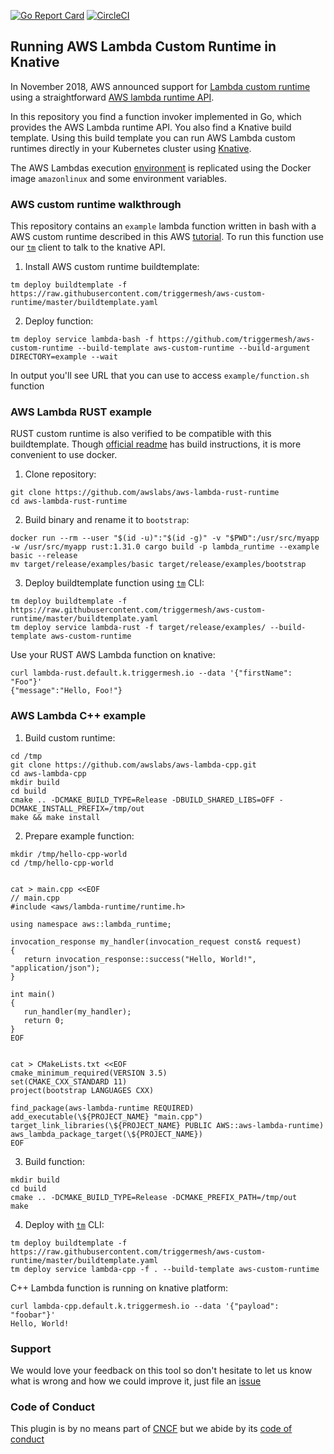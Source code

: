 [![Go Report Card](https://goreportcard.com/badge/github.com/triggermesh/aws-custom-runtime)](https://goreportcard.com/report/github.com/triggermesh/aws-custom-runtime) [![CircleCI](https://circleci.com/gh/triggermesh/aws-custom-runtime.svg?style=shield)](https://circleci.com/gh/triggermesh/aws-custom-runtime)

## Running AWS Lambda Custom Runtime in Knative

In November 2018, AWS announced support for [Lambda custom runtime](https://aws.amazon.com/about-aws/whats-new/2018/11/aws-lambda-now-supports-custom-runtimes-and-layers/) using a straightforward [AWS lambda runtime API](https://docs.aws.amazon.com/lambda/latest/dg/runtimes-api.html).

In this repository you find a function invoker implemented in Go, which provides the AWS Lambda runtime API. You also find a Knative build template. Using this build template you can run AWS Lambda custom runtimes directly in your Kubernetes cluster using [Knative](https://github.com/knative).

The AWS Lambdas execution [environment](https://docs.aws.amazon.com/lambda/latest/dg/current-supported-versions.html) is replicated using the Docker image `amazonlinux` and some environment variables.

### AWS custom runtime walkthrough

This repository contains an `example` lambda function written in bash with a AWS custom runtime described in this AWS [tutorial](https://docs.aws.amazon.com/lambda/latest/dg/runtimes-walkthrough.html). To run this function use our [`tm`](https://github.com/triggermesh/tm) client to talk to the knative API.

1. Install AWS custom runtime buildtemplate:
```
tm deploy buildtemplate -f https://raw.githubusercontent.com/triggermesh/aws-custom-runtime/master/buildtemplate.yaml
```

2. Deploy function:
```
tm deploy service lambda-bash -f https://github.com/triggermesh/aws-custom-runtime --build-template aws-custom-runtime --build-argument DIRECTORY=example --wait
```

In output you'll see URL that you can use to access `example/function.sh` function


### AWS Lambda RUST example

RUST custom runtime is also verified to be compatible with this buildtemplate. Though [official readme](https://github.com/awslabs/aws-lambda-rust-runtime) has build instructions, it is more convenient to use docker.

1. Clone repository:
```
git clone https://github.com/awslabs/aws-lambda-rust-runtime
cd aws-lambda-rust-runtime
```

2. Build binary and rename it to `bootstrap`:
```
docker run --rm --user "$(id -u)":"$(id -g)" -v "$PWD":/usr/src/myapp -w /usr/src/myapp rust:1.31.0 cargo build -p lambda_runtime --example basic --release
mv target/release/examples/basic target/release/examples/bootstrap
```

3. Deploy buildtemplate function using [`tm`](https://github.com/triggermesh/tm) CLI:
```
tm deploy buildtemplate -f https://raw.githubusercontent.com/triggermesh/aws-custom-runtime/master/buildtemplate.yaml
tm deploy service lambda-rust -f target/release/examples/ --build-template aws-custom-runtime
```

Use your RUST AWS Lambda function on knative:

```
curl lambda-rust.default.k.triggermesh.io --data '{"firstName": "Foo"}'
{"message":"Hello, Foo!"}
```

### AWS Lambda C++ example

1. Build custom runtime:
```
cd /tmp
git clone https://github.com/awslabs/aws-lambda-cpp.git
cd aws-lambda-cpp
mkdir build
cd build
cmake .. -DCMAKE_BUILD_TYPE=Release -DBUILD_SHARED_LIBS=OFF -DCMAKE_INSTALL_PREFIX=/tmp/out
make && make install
```

2. Prepare example function:
```
mkdir /tmp/hello-cpp-world
cd /tmp/hello-cpp-world


cat > main.cpp <<EOF
// main.cpp
#include <aws/lambda-runtime/runtime.h>

using namespace aws::lambda_runtime;

invocation_response my_handler(invocation_request const& request)
{
   return invocation_response::success("Hello, World!", "application/json");
}

int main()
{
   run_handler(my_handler);
   return 0;
}
EOF


cat > CMakeLists.txt <<EOF
cmake_minimum_required(VERSION 3.5)
set(CMAKE_CXX_STANDARD 11)
project(bootstrap LANGUAGES CXX)

find_package(aws-lambda-runtime REQUIRED)
add_executable(\${PROJECT_NAME} "main.cpp")
target_link_libraries(\${PROJECT_NAME} PUBLIC AWS::aws-lambda-runtime)
aws_lambda_package_target(\${PROJECT_NAME})
EOF
```

3. Build function:
```
mkdir build
cd build
cmake .. -DCMAKE_BUILD_TYPE=Release -DCMAKE_PREFIX_PATH=/tmp/out
make
```

4. Deploy with [`tm`](https://github.com/triggermesh/tm) CLI:
```
tm deploy buildtemplate -f https://raw.githubusercontent.com/triggermesh/aws-custom-runtime/master/buildtemplate.yaml
tm deploy service lambda-cpp -f . --build-template aws-custom-runtime
```

C++ Lambda function is running on knative platform:
```
curl lambda-cpp.default.k.triggermesh.io --data '{"payload": "foobar"}'
Hello, World!
```


### Support

We would love your feedback on this tool so don't hesitate to let us know what is wrong and how we could improve it, just file an [issue](https://github.com/triggermesh/aws-custom-runtime/issues/new)

### Code of Conduct

This plugin is by no means part of [CNCF](https://www.cncf.io/) but we abide by its [code of conduct](https://github.com/cncf/foundation/blob/master/code-of-conduct.md)

